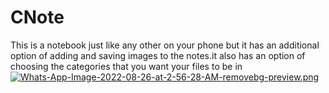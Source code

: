 # CNote
This is a notebook just like any other on your phone but it has an additional option of adding and saving images to the notes.it also has  an option of choosing the categories that you want your files to be in
[![Whats-App-Image-2022-08-26-at-2-56-28-AM-removebg-preview.png](https://i.postimg.cc/YCw3KNr1/Whats-App-Image-2022-08-26-at-2-56-28-AM-removebg-preview.png)](https://postimg.cc/RNXfwHnF)
